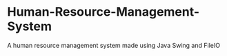 # Human-Resource-Management-System
A human resource management system made using Java Swing and FileIO
